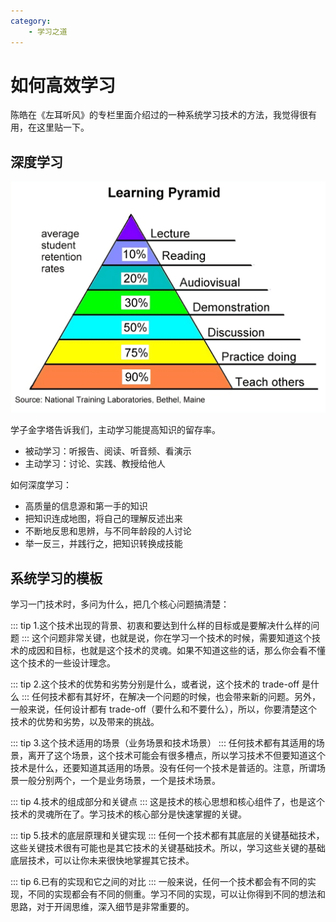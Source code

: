 ```yaml
---
category:
    - 学习之道
---
```


# 如何高效学习

陈皓在《左耳听风》的专栏里面介绍过的一种系统学习技术的方法，我觉得很有用，在这里贴一下。

## 深度学习

![学习金字塔](./images/the-cone-of-learning.png)

学子金字塔告诉我们，主动学习能提高知识的留存率。

- 被动学习：听报告、阅读、听音频、看演示
- 主动学习：讨论、实践、教授给他人

如何深度学习：

- 高质量的信息源和第一手的知识
- 把知识连成地图，将自己的理解反述出来
- 不断地反思和思辨，与不同年龄段的人讨论
- 举一反三，并践行之，把知识转换成技能

## 系统学习的模板

学习一门技术时，多问为什么，把几个核心问题搞清楚：

::: tip 1.这个技术出现的背景、初衷和要达到什么样的目标或是要解决什么样的问题
:::
这个问题非常关键，也就是说，你在学习一个技术的时候，需要知道这个技术的成因和目标，也就是这个技术的灵魂。如果不知道这些的话，那么你会看不懂这个技术的一些设计理念。

::: tip 2.这个技术的优势和劣势分别是什么，或者说，这个技术的 trade-off 是什么
:::
任何技术都有其好坏，在解决一个问题的时候，也会带来新的问题。另外，一般来说，任何设计都有 trade-off（要什么和不要什么），所以，你要清楚这个技术的优势和劣势，以及带来的挑战。

::: tip 3.这个技术适用的场景（业务场景和技术场景）
:::
任何技术都有其适用的场景，离开了这个场景，这个技术可能会有很多槽点，所以学习技术不但要知道这个技术是什么，还要知道其适用的场景。没有任何一个技术是普适的。注意，所谓场景一般分别两个，一个是业务场景，一个是技术场景。

::: tip 4.技术的组成部分和关键点
:::
这是技术的核心思想和核心组件了，也是这个技术的灵魂所在了。学习技术的核心部分是快速掌握的关键。

::: tip 5.技术的底层原理和关键实现
:::
任何一个技术都有其底层的关键基础技术，这些关键技术很有可能也是其它技术的关键基础技术。所以，学习这些关键的基础底层技术，可以让你未来很快地掌握其它技术。

::: tip 6.已有的实现和它之间的对比
:::
一般来说，任何一个技术都会有不同的实现，不同的实现都会有不同的侧重。学习不同的实现，可以让你得到不同的想法和思路，对于开阔思维，深入细节是非常重要的。